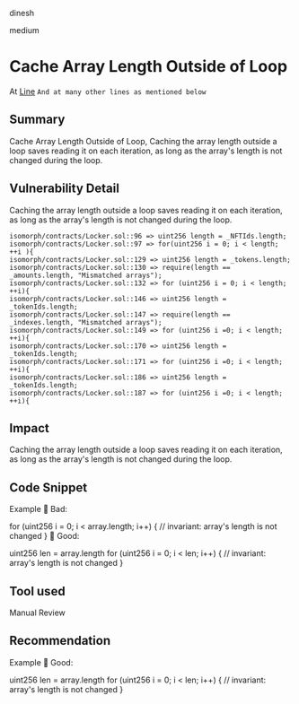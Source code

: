 dinesh

medium

# Cache Array Length Outside of Loop

At [Line](https://github.com/kree-dotcom/isomorph/blob/789338c8979ab75b8187781a2500908bb26dcdea/contracts/Locker.sol#L96)
`And at many other lines as mentioned below`

## Summary
Cache Array Length Outside of Loop, Caching the array length outside a loop saves reading it on each iteration, as long as the array's length is not changed during the loop.

## Vulnerability Detail
Caching the array length outside a loop saves reading it on each iteration, as long as the array's length is not changed during the loop.
```solidity
isomorph/contracts/Locker.sol::96 => uint256 length = _NFTIds.length;
isomorph/contracts/Locker.sol::97 => for(uint256 i = 0; i < length; ++i ){
isomorph/contracts/Locker.sol::129 => uint256 length = _tokens.length;
isomorph/contracts/Locker.sol::130 => require(length == _amounts.length, "Mismatched arrays");
isomorph/contracts/Locker.sol::132 => for (uint256 i = 0; i < length; ++i){
isomorph/contracts/Locker.sol::146 => uint256 length = _tokenIds.length;
isomorph/contracts/Locker.sol::147 => require(length == _indexes.length, "Mismatched arrays");
isomorph/contracts/Locker.sol::149 => for (uint256 i =0; i < length; ++i){
isomorph/contracts/Locker.sol::170 => uint256 length = _tokenIds.length;
isomorph/contracts/Locker.sol::171 => for (uint256 i =0; i < length; ++i){
isomorph/contracts/Locker.sol::186 => uint256 length = _tokenIds.length;
isomorph/contracts/Locker.sol::187 => for (uint256 i =0; i < length; ++i){
```
## Impact
Caching the array length outside a loop saves reading it on each iteration, as long as the array's length is not changed during the loop.

## Code Snippet
Example
🤦 Bad:

for (uint256 i = 0; i < array.length; i++) {
    // invariant: array's length is not changed
}
🚀 Good:

uint256 len = array.length
for (uint256 i = 0; i < len; i++) {
    // invariant: array's length is not changed
}
## Tool used

Manual Review

## Recommendation
Example
🚀 Good:

uint256 len = array.length
for (uint256 i = 0; i < len; i++) {
    // invariant: array's length is not changed
}